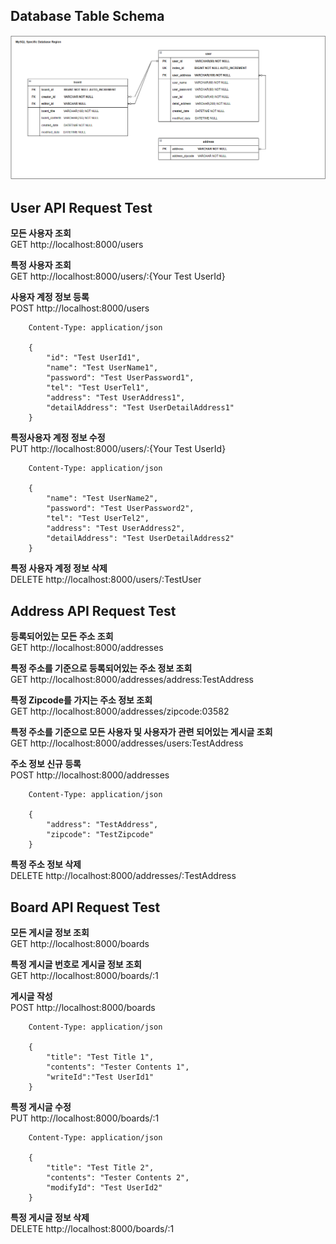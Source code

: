 ## Database Table Schema
<img src="./DatabaseTableSchema.PNG"/>

## User API Request Test
**모든 사용자 조회**
<br>
GET http://localhost:8000/users


**특정 사용자 조회**
<br>
GET http://localhost:8000/users/:{Your Test UserId}


**사용자 계정 정보 등록**
<br>
POST http://localhost:8000/users
```
    Content-Type: application/json

    {
        "id": "Test UserId1",
        "name": "Test UserName1",
        "password": "Test UserPassword1",
        "tel": "Test UserTel1",
        "address": "Test UserAddress1",
        "detailAddress": "Test UserDetailAddress1"
    }
```


**특정사용자 계정 정보 수정**
<br>
PUT http://localhost:8000/users/:{Your Test UserId}
```
    Content-Type: application/json

    {
        "name": "Test UserName2",
        "password": "Test UserPassword2",
        "tel": "Test UserTel2",
        "address": "Test UserAddress2",
        "detailAddress": "Test UserDetailAddress2"
    }
```


**특정 사용자 계정 정보 삭제**
<br>
DELETE http://localhost:8000/users/:TestUser



## Address API Request Test

**등록되어있는 모든 주소 조회**
<br>
GET http://localhost:8000/addresses


**특정 주소를 기준으로 등록되어있는 주소 정보 조회**
<br>
GET http://localhost:8000/addresses/address:TestAddress



**특정 Zipcode를 가지는 주소 정보 조회**
<br>
GET http://localhost:8000/addresses/zipcode:03582


**특정 주소를 기준으로 모든 사용자 및 사용자가 관련 되어있는 게시글 조회**
<br>
GET http://localhost:8000/addresses/users:TestAddress



**주소 정보 신규 등록**
<br>
POST http://localhost:8000/addresses
```
    Content-Type: application/json

    {
        "address": "TestAddress",
        "zipcode": "TestZipcode"
    }
```


**특정 주소 정보 삭제**
<br>
DELETE http://localhost:8000/addresses/:TestAddress


## Board API Request Test
**모든 게시글 정보 조회**
<br>
GET http://localhost:8000/boards


**특정 게시글 번호로 게시글 정보 조회**
<br>
GET http://localhost:8000/boards/:1


**게시글 작성**
<br>
POST http://localhost:8000/boards
```
    Content-Type: application/json

    {
        "title": "Test Title 1",
        "contents": "Tester Contents 1",
        "writeId":"Test UserId1"
    }
```


**특정 게시글 수정**
<br>
PUT http://localhost:8000/boards/:1
```
    Content-Type: application/json

    {
        "title": "Test Title 2",
        "contents": "Tester Contents 2",
        "modifyId": "Test UserId2"
    }
```


**특정 게시글 정보 삭제**
<br>
DELETE http://localhost:8000/boards/:1
